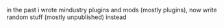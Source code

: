 in the past i wrote mindustry plugins and mods (mostly plugins), now write random stuff (mostly unpublished) instead
